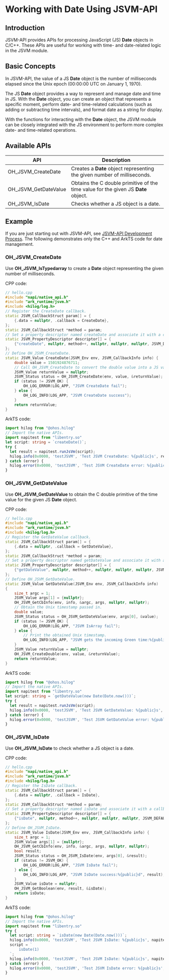 # Working with Date Using JSVM-API

## Introduction

JSVM-API provides APIs for processing JavaScript (JS) **Date** objects in C/C++. These APIs are useful for working with time- and date-related logic in the JSVM module.

## Basic Concepts

In JSVM-API, the value of a JS **Date** object is the number of milliseconds elapsed since the Unix epoch (00:00:00 UTC on January 1, 1970).

The JS **Date** object provides a way to represent and manage date and time in JS. With the **Date** object, you can create an object that represents a specific moment, perform date- and time-related calculations (such as adding or subtracting time intervals), and format date as a string for display.

With the functions for interacting with the **Date** object, the JSVM module can be closely integrated with the JS environment to perform more complex date- and time-related operations.

## Available APIs

| API                      | Description                      |
|----------------------------|--------------------------------|
| OH_JSVM_CreateDate           | Creates a **Date** object representing the given number of milliseconds. |
| OH_JSVM_GetDateValue        | Obtains the C double primitive of the time value for the given JS **Date** object. |
| OH_JSVM_IsDate               | Checks whether a JS object is a date.|

## Example

If you are just starting out with JSVM-API, see [JSVM-API Development Process](use-jsvm-process.md). The following demonstrates only the C++ and ArkTS code for date management.

### OH_JSVM_CreateDate

Use **OH_JSVM_IsTypedarray** to create a **Date** object representing the given number of milliseconds.

CPP code:

```cpp
// hello.cpp
#include "napi/native_api.h"
#include "ark_runtime/jsvm.h"
#include <hilog/log.h>
// Register the CreateDate callback.
static JSVM_CallbackStruct param[] = {
    {.data = nullptr, .callback = CreateDate},
};
static JSVM_CallbackStruct *method = param;
// Set a property descriptor named createDate and associate it with a callback. This allows the createDate callback to be called from JS.
static JSVM_PropertyDescriptor descriptor[] = {
    {"createDate", nullptr, method++, nullptr, nullptr, nullptr, JSVM_DEFAULT},
};
// Define OH_JSVM_CreateDate.
static JSVM_Value CreateDate(JSVM_Env env, JSVM_CallbackInfo info) {
    double value = 1501924876711;
    // Call OH_JSVM_CreateDate to convert the double value into a JS value indicating the date and time.
    JSVM_Value returnValue = nullptr;
    JSVM_Status status = OH_JSVM_CreateDate(env, value, &returnValue);
    if (status != JSVM_OK) {
        OH_LOG_ERROR(LOG_APP, "JSVM CreateDate fail");
    } else {
        OH_LOG_INFO(LOG_APP, "JSVM CreateDate success");
    }
    return returnValue;
}
```

ArkTS code:

```ts
import hilog from "@ohos.hilog"
// Import the native APIs.
import napitest from "libentry.so"
let script: string = `createDate()`;
try {
  let result = napitest.runJsVm(script);
  hilog.info(0x0000, 'testJSVM', 'Test JSVM CreateDate: %{public}s', result);
} catch (error) {
  hilog.error(0x0000, 'testJSVM', 'Test JSVM CreateDate error: %{public}s', error.message);
}
```

### OH_JSVM_GetDateValue

Use **OH_JSVM_GetDateValue** to obtain the C double primitive of the time value for the given JS **Date** object.

CPP code:

```cpp
// hello.cpp
#include "napi/native_api.h"
#include "ark_runtime/jsvm.h"
#include <hilog/log.h>
// Register the GetDateValue callback.
static JSVM_CallbackStruct param[] = {
    {.data = nullptr, .callback = GetDateValue},
};
static JSVM_CallbackStruct *method = param;
// Set a property descriptor named getDateValue and associate it with a callback. This allows the GetDateValue callback to be called from JS.
static JSVM_PropertyDescriptor descriptor[] = {
    {"getDateValue", nullptr, method++, nullptr, nullptr, nullptr, JSVM_DEFAULT},
};
// Define OH_JSVM_GetDateValue.
static JSVM_Value GetDateValue(JSVM_Env env, JSVM_CallbackInfo info)
{
    size_t argc = 1;
    JSVM_Value args[1] = {nullptr};
    OH_JSVM_GetCbInfo(env, info, &argc, args, nullptr, nullptr);
    // Obtain the Unix timestamp passed in.
    double value;
    JSVM_Status status = OH_JSVM_GetDateValue(env, args[0], &value);
    if (status != JSVM_OK) {
        OH_LOG_ERROR(LOG_APP, "JSVM IsArray fail");
    } else {
        // Print the obtained Unix timestamp.
        OH_LOG_INFO(LOG_APP, "JSVM gets the incoming Green time:%{public}lf.", value);
    }
    JSVM_Value returnValue = nullptr;
    OH_JSVM_CreateDouble(env, value, &returnValue);
    return returnValue;
}
```

ArkTS code:

```ts
import hilog from "@ohos.hilog"
// Import the native APIs.
import napitest from "libentry.so"
let script: string = `getDateValue(new Date(Date.now()))`;
try {
  let result = napitest.runJsVm(script);
  hilog.info(0x0000, 'testJSVM', 'Test JSVM GetDateValue: %{public}s', result);
} catch (error) {
  hilog.error(0x0000, 'testJSVM', 'Test JSVM GetDateValue error: %{public}s', error.message);
}
```

### OH_JSVM_IsDate

Use **OH_JSVM_IsDate** to check whether a JS object is a date.

CPP code:

```cpp
// hello.cpp
#include "napi/native_api.h"
#include "ark_runtime/jsvm.h"
#include <hilog/log.h>
// Register the IsDate callback.
static JSVM_CallbackStruct param[] = {
    {.data = nullptr, .callback = IsDate},
};
static JSVM_CallbackStruct *method = param;
// Set a property descriptor named isDate and associate it with a callback. This allows the IsDate callback to be called from JS.
static JSVM_PropertyDescriptor descriptor[] = {
    {"isDate", nullptr, method++, nullptr, nullptr, nullptr, JSVM_DEFAULT},
};
// Define OH_JSVM_IsDate.
static JSVM_Value IsDate(JSVM_Env env, JSVM_CallbackInfo info) {
    size_t argc = 1;
    JSVM_Value args[1] = {nullptr};
    OH_JSVM_GetCbInfo(env, info, &argc, args, nullptr, nullptr);
    bool result;
    JSVM_Status status = OH_JSVM_IsDate(env, args[0], &result);
    if (status != JSVM_OK) {
        OH_LOG_ERROR(LOG_APP, "JSVM IsDate fail");
    } else {
        OH_LOG_INFO(LOG_APP, "JSVM IsDate success:%{public}d", result);
    }
    JSVM_Value isDate = nullptr;
    OH_JSVM_GetBoolean(env, result, &isDate);
    return isDate;
}
```

ArkTS code:

```ts
import hilog from "@ohos.hilog"
// Import the native APIs.
import napitest from "libentry.so"
try {
  let script: string = `isDate(new Date(Date.now()))`;
  hilog.info(0x0000, 'testJSVM', 'Test JSVM IsDate: %{public}s', napitest.runJsVm(script));
  script = `
      isDate(1)
  `;
  hilog.info(0x0000, 'testJSVM', 'Test JSVM IsDate: %{public}s', napitest.runJsVm(script));
} catch (error) {
  hilog.error(0x0000, 'testJSVM', 'Test JSVM IsDate error: %{public}s', error.message);
}
```
